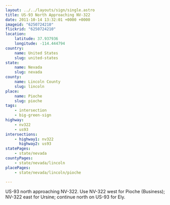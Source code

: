 ```yaml
---
layout: ../../layouts/sign/single.astro
title: US-93 North Approaching NV-322
date: 2011-10-14 13:32:01 +0000 +0000
imageid: "6250724210"
flickrid: "6250724210"
location:
    latitude: 37.937936
    longitude: -114.444794
country:
    name: United States
    slug: united-states
state:
    name: Nevada
    slug: nevada
county:
    name: Lincoln County
    slug: lincoln
place:
    name: Pioche
    slug: pioche
tags:
    - intersection
    - big-green-sign
highway:
    - nv322
    - us93
intersections:
    - highway1: nv322
      highway2: us93
statePages:
    - state/nevada
countyPages:
    - state/nevada/lincoln
placePages:
    - state/nevada/lincoln/pioche

---
```

US-93 north approaching NV-322.  Use NV-322 west for Pioche (Business); NV-322 east for Ursine; continue north on US-93 for Ely.